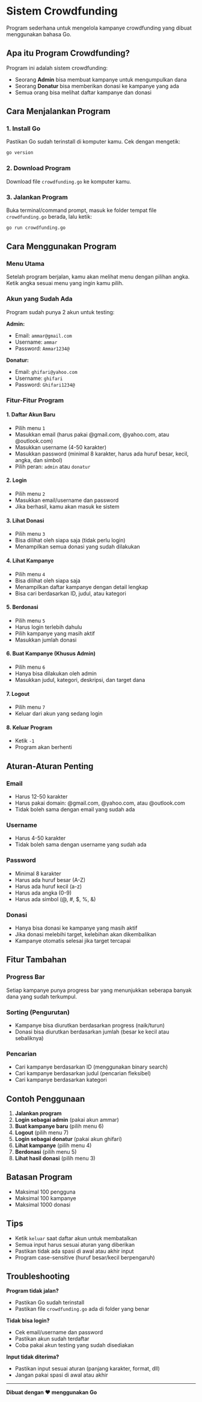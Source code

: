 # Sistem Crowdfunding

Program sederhana untuk mengelola kampanye crowdfunding yang dibuat menggunakan bahasa Go.

## Apa itu Program Crowdfunding?

Program ini adalah sistem crowdfunding:
- Seorang **Admin** bisa membuat kampanye untuk mengumpulkan dana
- Seorang **Donatur** bisa memberikan donasi ke kampanye yang ada
- Semua orang bisa melihat daftar kampanye dan donasi

## Cara Menjalankan Program

### 1. Install Go
Pastikan Go sudah terinstall di komputer kamu. Cek dengan mengetik:
```bash
go version
```

### 2. Download Program
Download file `crowdfunding.go` ke komputer kamu.

### 3. Jalankan Program
Buka terminal/command prompt, masuk ke folder tempat file `crowdfunding.go` berada, lalu ketik:
```bash
go run crowdfunding.go
```

## Cara Menggunakan Program

### Menu Utama
Setelah program berjalan, kamu akan melihat menu dengan pilihan angka. Ketik angka sesuai menu yang ingin kamu pilih.

### Akun yang Sudah Ada
Program sudah punya 2 akun untuk testing:

**Admin:**
- Email: `ammar@gmail.com`
- Username: `ammar`
- Password: `Ammar1234@`

**Donatur:**
- Email: `ghifari@yahoo.com`
- Username: `ghifari`
- Password: `Ghifari1234@`

### Fitur-Fitur Program

#### 1. Daftar Akun Baru
- Pilih menu `1`
- Masukkan email (harus pakai @gmail.com, @yahoo.com, atau @outlook.com)
- Masukkan username (4-50 karakter)
- Masukkan password (minimal 8 karakter, harus ada huruf besar, kecil, angka, dan simbol)
- Pilih peran: `admin` atau `donatur`

#### 2. Login
- Pilih menu `2`
- Masukkan email/username dan password
- Jika berhasil, kamu akan masuk ke sistem

#### 3. Lihat Donasi
- Pilih menu `3`
- Bisa dilihat oleh siapa saja (tidak perlu login)
- Menampilkan semua donasi yang sudah dilakukan

#### 4. Lihat Kampanye
- Pilih menu `4`
- Bisa dilihat oleh siapa saja
- Menampilkan daftar kampanye dengan detail lengkap
- Bisa cari berdasarkan ID, judul, atau kategori

#### 5. Berdonasi
- Pilih menu `5`
- Harus login terlebih dahulu
- Pilih kampanye yang masih aktif
- Masukkan jumlah donasi

#### 6. Buat Kampanye (Khusus Admin)
- Pilih menu `6`
- Hanya bisa dilakukan oleh admin
- Masukkan judul, kategori, deskripsi, dan target dana

#### 7. Logout
- Pilih menu `7`
- Keluar dari akun yang sedang login

#### 8. Keluar Program
- Ketik `-1`
- Program akan berhenti

## Aturan-Aturan Penting

### Email
- Harus 12-50 karakter
- Harus pakai domain: @gmail.com, @yahoo.com, atau @outlook.com
- Tidak boleh sama dengan email yang sudah ada

### Username
- Harus 4-50 karakter
- Tidak boleh sama dengan username yang sudah ada

### Password
- Minimal 8 karakter
- Harus ada huruf besar (A-Z)
- Harus ada huruf kecil (a-z)
- Harus ada angka (0-9)
- Harus ada simbol (@, #, $, %, &)

### Donasi
- Hanya bisa donasi ke kampanye yang masih aktif
- Jika donasi melebihi target, kelebihan akan dikembalikan
- Kampanye otomatis selesai jika target tercapai

## Fitur Tambahan

### Progress Bar
Setiap kampanye punya progress bar yang menunjukkan seberapa banyak dana yang sudah terkumpul.

### Sorting (Pengurutan)
- Kampanye bisa diurutkan berdasarkan progress (naik/turun)
- Donasi bisa diurutkan berdasarkan jumlah (besar ke kecil atau sebaliknya)

### Pencarian
- Cari kampanye berdasarkan ID (menggunakan binary search)
- Cari kampanye berdasarkan judul (pencarian fleksibel)
- Cari kampanye berdasarkan kategori

## Contoh Penggunaan

1. **Jalankan program**
2. **Login sebagai admin** (pakai akun ammar)
3. **Buat kampanye baru** (pilih menu 6)
4. **Logout** (pilih menu 7)
5. **Login sebagai donatur** (pakai akun ghifari)
6. **Lihat kampanye** (pilih menu 4)
7. **Berdonasi** (pilih menu 5)
8. **Lihat hasil donasi** (pilih menu 3)

## Batasan Program

- Maksimal 100 pengguna
- Maksimal 100 kampanye
- Maksimal 1000 donasi

## Tips

- Ketik `keluar` saat daftar akun untuk membatalkan
- Semua input harus sesuai aturan yang diberikan
- Pastikan tidak ada spasi di awal atau akhir input
- Program case-sensitive (huruf besar/kecil berpengaruh)

## Troubleshooting

**Program tidak jalan?**
- Pastikan Go sudah terinstall
- Pastikan file `crowdfunding.go` ada di folder yang benar

**Tidak bisa login?**
- Cek email/username dan password
- Pastikan akun sudah terdaftar
- Coba pakai akun testing yang sudah disediakan

**Input tidak diterima?**
- Pastikan input sesuai aturan (panjang karakter, format, dll)
- Jangan pakai spasi di awal atau akhir

---

**Dibuat dengan ❤️ menggunakan Go**
